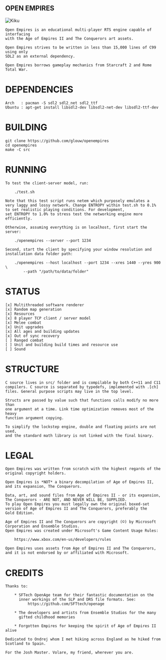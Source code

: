 ## OPEN EMPIRES

![Kiku](https://user-images.githubusercontent.com/7000616/76479321-9ef9c700-63c8-11ea-9353-a7dafa29ea0a.png)


    Open Empires is an educational multi-player RTS engine capable of interfacing
    with the Age of Empires II and The Conquerors art assets.

    Open Empires strives to be written in less than 15,000 lines of C99 using only
    SDL2 as an external dependency.

    Open Empires borrows gameplay mechanics from Starcraft 2 and Rome Total War.

# DEPENDENCIES

    Arch   : pacman -S sdl2 sdl2_net sdl2_ttf
    Ubuntu : apt-get install libsdl2-dev libsdl2-net-dev libsdl2-ttf-dev

# BUILDING

    git clone https://github.com/glouw/openempires
    cd openempires
    make -C src

# RUNNING

    To test the client-server model, run:

        ./test.sh

    Note that this test script runs netem which purposely emulates a
    very laggy and lossy network. Change ENTROPY within test.sh to 0.1%
    to set realistic playing conditions. For development,
    set ENTROPY to 1.0% to stress test the networking engine more efficiently.

    Otherwise, assuming everything is on localhost, first start the server:

        ./openempires --server --port 1234

    Second, start the client by specifying your window resolution and
    installation data folder path:

        ./openempires --host localhost --port 1234 --xres 1440 --yres 900 \
            --path "/path/to/data/folder"

# STATUS

    [x] Multithreaded software renderer
    [x] Random map generation
    [x] Resources
    [x] 8 player TCP client / server model
    [x] Melee combat
    [x] Unit upgrades
    [x] All ages and building updates
    [x] Out of sync recovery
    [ ] Ranged combat
    [ ] Unit and building build times and resource use
    [ ] Sound

# STRUCTURE

    C source lives in src/ folder and is compilable by both C++11 and C11
    compilers. C source is separated by typedefs, implemented with .[ch]
    files. General purpose scripts may live in the top level.

    Structs are passed by value such that functions calls modify no more than
    one argument at a time. Link time optimization removes most of the heavy
    function argument copying.

    To simplify the lockstep engine, double and floating points are not used,
    and the standard math library is not linked with the final binary.

# LEGAL

    Open Empires was written from scratch with the highest regards of the
    original copyright holders.

    Open Empires is *NOT* a binary decompilation of Age of Empires II,
    and its expansion, The Conquerors.

    Data, art, and sound files from Age of Empires II - or its expansion,
    The Conquerors - ARE NOT, AND NEVER WILL BE, SUPPLIED.
    To play Open Empires you must legally own the original boxed-set
    version of Age of Empires II and The Conquerors, preferably the
    Gold Edition.

    Age of Empires II and The Conquerors are copyright (©) by Microsoft
    Corporation and Ensemble Studios.
    Open Empires was created under Microsoft's Game Content Usage Rules:

        https://www.xbox.com/en-us/developers/rules

    Open Empires uses assets from Age of Empires II and The Conquerors,
    and it is not endorsed by or affiliated with Microsoft.

# CREDITS

    Thanks to:

        * SFTech OpenAge team for their fantastic documentation on the
          inner workings of the SLP and DRS file formats. See:
              https://github.com/SFTtech/openage

        * The developers and artists from Ensemble Studios for the many
          gifted childhood memories

        * Forgotten Empires for keeping the spirit of Age of Empires II alive

    Dedicated to Ondrej whom I met hiking across England as he hiked from
    Scotland to Spain.

    For the Josh Master. Volare, my friend, wherever you are.
